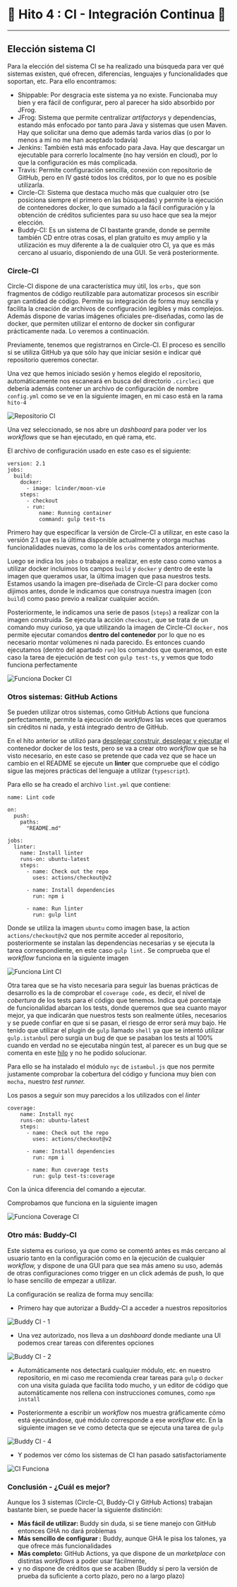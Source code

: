 
# :scroll: Hito 4 : CI - Integración Continua :scroll:

***


## Elección sistema CI

Para la elección del sistema CI se ha realizado una búsqueda para ver qué sistemas existen, qué ofrecen, diferencias, 
lenguajes y funcionalidades que soportan, etc.
Para ello encontramos:
- Shippable: Por desgracia este sistema ya no existe. Funcionaba muy bien y era fácil de configurar, pero
al parecer ha sido absorbido por JFrog.
- JFrog: Sistema que permite centralizar _artifactorys_ y dependencias, estando más enfocado por tanto
para Java y sistemas que usen Maven. Hay que solicitar una demo que además tarda varios días (o por lo menos
a mí no me han aceptado todavía)
- Jenkins: También está más enfocado para Java. Hay que descargar un ejecutable para correrlo
localmente (no hay versión en cloud), por lo que la configuración es más complicada.
- Travis: Permite configuración sencilla, conexión con repositorio de GitHub, pero
en IV gasté todos los créditos, por lo que no es posible utilizarla.
- Circle-CI: Sistema que destaca mucho más que cualquier otro (se posiciona siempre el primero en las búsquedas)
y permite la ejecución de contenedores docker, lo que sumado a la fácil configuración y la obtención de créditos
suficientes para su uso hace que sea la mejor elección.
- Buddy-CI: Es un sistema de CI bastante grande, donde se permite también CD
entre otras cosas, el plan gratuito es muy amplio y la utilización es muy diferente
a la de cualquier otro CI, ya que es más cercano al usuario, disponiendo de una GUI. Se verá posteriormente.

### Circle-CI
Circle-CI dispone de una característica muy útil, los `orbs,` que son fragmentos de código reutilizable
para automatizar procesos sin escribir gran cantidad de código. Permite su integración de forma muy sencilla
y facilita la creación de archivos de configuración legibles y más complejos. Además 
dispone de varias imágenes oficiales pre-diseñadas, como las de docker, que permiten utilizar el entorno de
docker sin configurar prácticamente nada. Lo veremos a continuación.

Previamente, tenemos que registrarnos en Circle-CI. El proceso es sencillo si se utiliza GitHub ya que
sólo hay que iniciar sesión e indicar qué repositorio queremos conectar.

Una vez que hemos iniciado sesión y hemos elegido el repositorio, automáticamente nos escaneará en busca
del directorio `.circleci` que debería además contener un archivo de configuración de nombre `config.yml`
como se ve en la siguiente imagen, en mi caso está en la rama `hito-4`

![Repositorio CI](https://github.com/LCinder/Moon-vie/blob/master/docs/img/circleci-1.PNG)


Una vez seleccionado, se nos abre un _dashboard_ para poder ver los _workflows_ que se han ejecutado,
en qué rama, etc.

El archivo de configuración usado en este caso es el siguiente:

```
version: 2.1
jobs:
  build:
    docker:
      - image: lcinder/moon-vie
    steps:
      - checkout
      - run:
          name: Running container
          command: gulp test-ts
```

Primero hay que especificar la versión de Circle-CI a utilizar, en este caso la versión 2.1
que es la última disponible actualmente y otorga muchas funcionalidades nuevas, como la de los `orbs` comentados
anteriormente.

Luego se indica los `jobs` o trabajos a realizar, en este caso como vamos a utilizar docker
incluimos los campos `build` y `docker` y dentro de este la imagen que queramos usar, la última
imagen que pasa nuestros tests. Estamos usando la imagen pre-diseñada de Circle-CI para docker como dijimos antes, 
donde le indicamos que construya nuestra imagen (con `build`) como paso previo a realizar cualquier acción.

Posteriormente, le indicamos una serie de pasos (`steps`) a realizar con la imagen construida.
Se ejecuta la acción `checkout,` que se trata de un comando muy curioso, ya que utilizando 
la imagen de Circle-CI `docker,` nos permite ejecutar comandos **dentro del contenedor** por lo que
no es necesario montar volúmenes ni nada parecido. Es entonces cuando ejecutamos (dentro del apartado `run`)
los comandos que queramos, en este caso la tarea de ejecución de test con `gulp test-ts`, y vemos que 
todo funciona perfectamente


![Funciona Docker CI](https://github.com/LCinder/Moon-vie/blob/master/docs/img/circleci-funciona.PNG)

### Otros sistemas: GitHub Actions

Se pueden utilizar otros sistemas, como GitHub Actions que funciona perfectamente, permite la ejecución
de _workflows_ las veces que queramos sin créditos ni nada, y está integrado dentro de GitHub.

En el hito anterior se utilizó para
[desplegar construir, desplegar y ejecutar](https://github.com/LCinder/Moon-vie/runs/4250487253?check_suite_focus=true#step:7:26)
el contenedor docker de los tests, pero se va a crear otro _workflow_ que se ha visto necesario, 
en este caso se pretende que cada vez que se hace un cambio en el README se ejecute un **linter** que compruebe
que el código sigue las mejores prácticas del lenguaje a utilizar (`typescript`).

Para ello se ha creado el archivo `lint.yml` que contiene:
```
name: Lint code

on:
  push:
    paths:
      "README.md"

jobs:
  linter:
    name: Install linter
    runs-on: ubuntu-latest
    steps:
      - name: Check out the repo
        uses: actions/checkout@v2

      - name: Install dependencies
        run: npm i

      - name: Run linter
        run: gulp lint
```

Donde se utiliza la imagen `ubuntu` como imagen base, la action `actions/checkout@v2` que
nos permite acceder al repositorio, posteriormente se instalan las dependencias necesarias y se
ejecuta la tarea correspondiente, en este caso `gulp lint.` Se comprueba que el _workflow_ funciona en la siguiente imagen


![Funciona Lint CI](https://github.com/LCinder/Moon-vie/blob/master/docs/img/lint-ci-funciona.PNG)


Otra tarea que se ha visto necesaria para seguir las buenas prácticas de desarrollo es la de comprobar
el `coverage code,` es decir, el nivel de _cobertura_ de los tests para el código que tenemos.
Indica qué porcentaje de funcionalidad abarcan los tests, donde queremos que sea cuanto mayor mejor,
ya que indicarán que nuestros tests son realmente útiles, necesarios y se puede confiar en que si se pasan, 
el riesgo de error será muy bajo. He tenido que utilizar el plugin de `gulp` llamado
`shell` ya que se intentó utilizar `gulp.istanbul` pero surgía un bug de que se
pasaban los tests al 100% cuando en verdad no se ejecutaba ningún test, al parecer es un
bug que se comenta en este [hilo](https://github.com/SBoudrias/gulp-istanbul/issues/37) y no he podido solucionar.

Para ello se ha instalado el módulo `nyc` de `istambul.js` que nos permite justamente comprobar
la cobertura del código y funciona muy bien con `mocha,` nuestro _test runner._

Los pasos a seguir son muy parecidos a los utilizados con el _linter_

```
coverage:
    name: Install nyc
    runs-on: ubuntu-latest
    steps:
      - name: Check out the repo
        uses: actions/checkout@v2

      - name: Install dependencies
        run: npm i

      - name: Run coverage tests
        run: gulp test-ts:coverage
```

Con la única diferencia del comando a ejecutar.

Comprobamos que funciona en la siguiente imagen

![Funciona Coverage CI](https://github.com/LCinder/Moon-vie/blob/master/docs/img/coverageg-ci-funciona.PNG)


### Otro más: Buddy-CI

Este sistema es curioso, ya que como se comentó antes es más cercano al usuario
tanto en la configuración como en la ejecución de cualquier _workflow,_ y dispone
de una GUI para que sea más ameno su uso, además de otras configuraciones como trigger en un click además
de push, lo que lo hase sencillo de empezar a utilizar.

La configuración se realiza de forma muy sencilla:
- Primero hay que autorizar a Buddy-CI a acceder a nuestros repositorios

![Buddy CI - 1](https://github.com/LCinder/Moon-vie/blob/master/docs/img/buddy-1.PNG)

- Una vez autorizado, nos lleva a un _dashboard_ donde mediante una UI podemos crear tareas con diferentes opciones

![Buddy CI - 2](https://github.com/LCinder/Moon-vie/blob/master/docs/img/buddy-2.PNG)

- Automáticamente nos detectará cualquier módulo, etc. en nuestro repositorio, en mi caso
me recomienda crear tareas para `gulp` o `docker` con una visita guiada que facilita todo mucho,
y un editor de código que automáticamente nos rellena con instrucciones comunes, como `npm install`

- Posteriormente a escribir un _workflow_ nos muestra gráficamente cómo está ejecutándose, 
qué módulo corresponde a ese _workflow_ etc. En la siguiente imagen se ve como detecta que se ejecuta una
tarea de `gulp`



![Buddy CI - 4](https://github.com/LCinder/Moon-vie/blob/master/docs/img/buddy-4.PNG)

- Y podemos ver cómo los sistemas de CI han pasado satisfactoriamente


![CI Funciona](https://github.com/LCinder/Moon-vie/blob/master/docs/img/ci-funciona.PNG)

### Conclusión - ¿Cuál es mejor?
Aunque los 3 sistemas (Circle-CI, Buddy-CI y GitHub Actions) trabajan bastante bien,
se puede hacer la siguiente distinción:

- **Más fácil de utilizar:** Buddy sin duda, si se tiene manejo con GitHub entonces GHA no dará problemas
- **Más sencillo de configurar :** Buddy, aunque GHA le pisa los talones, ya que ofrece más funcionalidades
- **Más completo:** GitHub Actions, ya que dispone de un _marketplace_ con distintas _workflows_ a poder usar fácilmente,
- y no dispone de créditos que se acaben (Buddy sí pero la versión de prueba da suficiente a corto plazo, pero no a largo plazo)